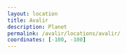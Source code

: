 ```yaml
---
layout: location
title: Avalir
description: Planet
permalink: /avalir/locations/avalir/
coordinates: [-100, -100]
---
```


